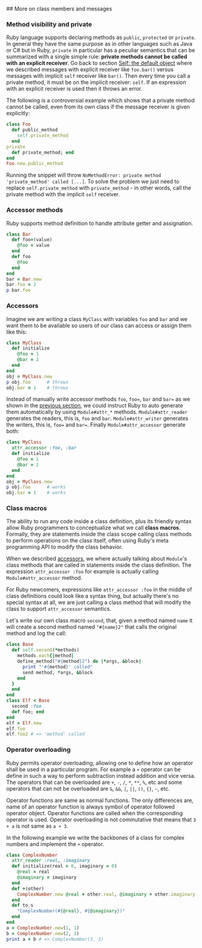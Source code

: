 

## More on class members and messages

### Method visibility and private

Ruby language supports declaring methods as `public`, `protected` or `private`. In general they have the same purpose as in other languages such as Java or C# but in Ruby, `private` in particular has a peculiar semantics that can be summarized with a single simple rule: **private methods cannot be called with an explicit receiver**. Go back to section [Self: the default object](self-the-default-object) where we described messages with explicit receiver like `foo.bar()` versus messages with implicit `self` receiver like `bar()`. Then every time you call a private method, it must be on the implicit receiver: `self`. If an expression with an explicit receiver is used then it throws an error. 

The following is a controversial example which shows that a private method cannot be called, even from its own class if the message receiver is given explicitly:

```rb
class Foo
  def public_method
    self.private_method
  end
private
  def private_method; end
end
Foo.new.public_method
```

Running the snippet will throw `NoMethodError: private method 'private_method' called [...]`. To solve the problem we just need to replace `self.private_method` with `private_method` - in other words, call the private method with the implicit `self` receiver. 


<i id="accessor-methods"></i>

### Accessor methods 

Ruby supports method definition to handle attribute getter and assignation. 

```rb
class Bar
  def foo=(value)
    @foo = value
  end
  def foo
    @foo
  end
end
bar = Bar.new
bar.foo = 2
p bar.foo
```


<i id="accessors"></i>

### Accessors

Imagine we are writing a class `MyClass` with variables `foo` and `bar` and we want them to be available so users of our class can access or assign them like this:

```rb
class MyClass
  def initialize
    @foo = 1
    @bar = 2
  end
end
obj = MyClass.new
p obj.foo      # throws
obj.bar = 1    # throws
```

Instead of manually write accessor methods `foo`, `foo=`, `bar` and `bar=` as we shown in the [previous section](#accessor-methods), we could instruct Ruby to auto generate them automatically by using `Module#attr_*` methods. `Module#attr_reader` generates the readers, this is, `foo` and `bar`. `Module#attr_writer` generates the writers, this is, `foo=` and `bar=`. Finally `Module#attr_accessor` generate both: 

```rb
class MyClass
  attr_accessor :foo, :bar
  def initialize
    @foo = 1
    @bar = 2
  end
end
obj = MyClass.new
p obj.foo      # works
obj.bar = 1    # works
```



<i id="class-macros"></i>

### Class macros

The ability to run any code inside a class definition, plus its friendly syntax allow Ruby programmers to conceptualize what we call **class macros**. Formally, they are statements inside the class scope calling class methods to perform operations on the class itself, often using Ruby's meta programming API to modify the class behavior. 

When we described [accessors](#accessors), we where actually talking about `Module`'s class methods that are called in statements inside the class definition. The expression `attr_accessor :foo` for example is actually calling `Module#attr_accessor` method. 

For Ruby newcomers, expressions like `attr_accessor :foo` in the middle of class definitions could look like a syntax thing, but actually there's no special syntax at all, we are just calling a class method that will modify the class to support `attr_accessor` semantics.

Let's write our own class macro `second`, that, given a method named `name` it will create a second method named `"#{name}2"` that calls the original method and log the call:

```rb
class Base
  def self.second(*methods)
    methods.each{|method|
    define_method("#{method}2") do |*args, &block| 
      print "'#{method}' called"
      send method, *args, &block
    end
  }
  end
end
class Elf < Base
  second :foo
  def foo; end
end
elf = Elf.new
elf.foo
elf.foo2 # => 'method' called
```

<!-- Ruby's `Module` class, for example, comes with a variety of class-level utilities to control how user access object's attributes as described . The expression `attr :foo` for example -->


<i id="operator-overloading"></i>

### Operator overloading

Ruby permits operator overloading, allowing one to define how an operator shall be used in a particular program. For example a `+` operator can be define in such a way to perform subtraction instead addition and vice versa. The operators that can be overloaded are `+`, `-`, `/`, `*`, `**`, `%`, etc and some operators that can not be overloaded are `&`, `&&`, `|`, `||`, `()`, `{}`, `~`, etc.

Operator functions are same as normal functions. The only differences are, name of an operator function is always symbol of operator followed operator object. Operator functions are called when the corresponding operator is used. Operator overloading is not commutative that means that `3 + a` is not same as `a + 3`.

In the following example we write the backbones of a class for complex numbers and implement the `+` operator.

```rb
class ComplexNumber
  attr_reader :real, :imaginary
  def initialize(real = 0, imaginary = 0)
    @real = real
    @imaginary = imaginary
  end
  def +(other)
    ComplexNumber.new @real + other.real, @imaginary + other.imaginary
  end
  def to_s
    "ComplexNumber(#{@real}, #{@imaginary})"
  end
end
a = ComplexNumber.new(1, 1)
b = ComplexNumber.new(2, 2)
print a + b # => ComplexNumber(3, 3)
```



<div class="page-break"></div>


